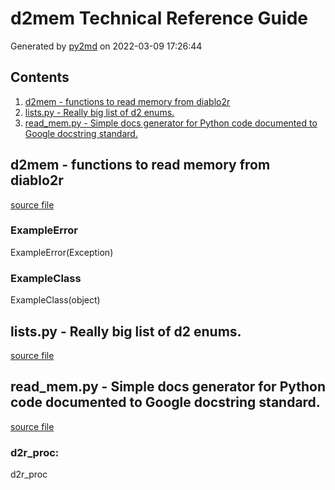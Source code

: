 # d2mem Technical Reference Guide
Generated by [py2md](https://github.com/gbowerman/py2md) on 2022-03-09 17:26:44 

## Contents
1. [d2mem - functions to read memory from diablo2r](#d2mem---functions-to-read-memory-from-diablo2r)
2. [lists.py - Really big list of d2 enums.](#listspy---really-big-list-of-d2-enums)
3. [read_mem.py - Simple docs generator for Python code documented to Google docstring standard.](#read_mempy---simple-docs-generator-for-python-code-documented-to-google-docstring-standard)
## d2mem - functions to read memory from diablo2r
[source file](./d2mem/d2mem.py)
### ExampleError
ExampleError(Exception)

### ExampleClass
ExampleClass(object)

## lists.py - Really big list of d2 enums.
[source file](./d2mem/lists.py)
## read_mem.py - Simple docs generator for Python code documented to Google docstring standard.
[source file](./d2mem/read_mem.py)
### d2r_proc:

d2r_proc

